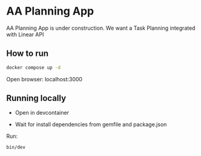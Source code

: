 # AA Planning App

AA Planning App is under construction. We want a Task Planning integrated with Linear API

## How to run

```bash
docker compose up -d
```

Open browser: localhost:3000

## Running locally

- Open in devcontainer

- Wait for install dependencies from gemfile and package.json

Run: 

```bash
bin/dev
```